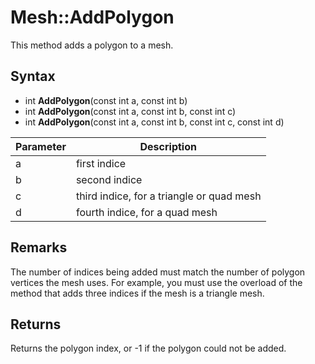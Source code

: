 # Mesh::AddPolygon

This method adds a polygon to a mesh.

## Syntax

- int **AddPolygon**(const int a, const int b)
- int **AddPolygon**(const int a, const int b, const int c)
- int **AddPolygon**(const int a, const int b, const int c, const int d)

| Parameter | Description |
|---|---|
| a | first indice |
| b | second indice |
| c | third indice, for a triangle or quad mesh |
| d | fourth indice, for a quad mesh |

## Remarks

The number of indices being added must match the number of polygon vertices the mesh uses. For example, you must use the overload of the method that adds three indices if the mesh is a triangle mesh.

## Returns

Returns the polygon index, or -1 if the polygon could not be added.
